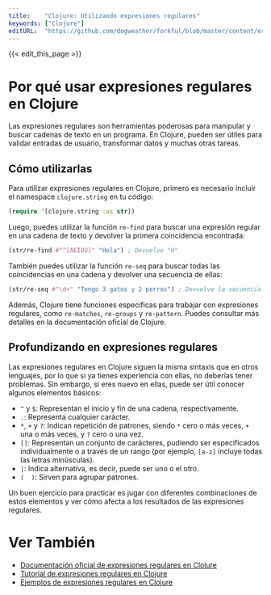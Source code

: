 ```yaml
---
title:    "Clojure: Utilizando expresiones regulares"
keywords: ["Clojure"]
editURL:  "https://github.com/dogweather/forkful/blob/master/content/es/clojure/using-regular-expressions.md"
---
```


{{< edit_this_page >}}

# Por qué usar expresiones regulares en Clojure

Las expresiones regulares son herramientas poderosas para manipular y buscar cadenas de texto en un programa. En Clojure, pueden ser útiles para validar entradas de usuario, transformar datos y muchas otras tareas. 

## Cómo utilizarlas

Para utilizar expresiones regulares en Clojure, primero es necesario incluir el namespace `clojure.string` en tu código:

```Clojure
(require '[clojure.string :as str])
```

Luego, puedes utilizar la función `re-find` para buscar una expresión regular en una cadena de texto y devolver la primera coincidencia encontrada:

```Clojure
(str/re-find #"^[AEIOU]" "Hola") ; Devuelve "H"
```

También puedes utilizar la función `re-seq` para buscar todas las coincidencias en una cadena y devolver una secuencia de ellas:

```Clojure
(str/re-seq #"\d+" "Tengo 3 gatos y 2 perros") ; Devuelve la secuencia (3 2)
```

Además, Clojure tiene funciones específicas para trabajar con expresiones regulares, como `re-matches`, `re-groups` y `re-pattern`. Puedes consultar más detalles en la documentación oficial de Clojure.

## Profundizando en expresiones regulares

Las expresiones regulares en Clojure siguen la misma sintaxis que en otros lenguajes, por lo que si ya tienes experiencia con ellas, no deberías tener problemas. Sin embargo, si eres nuevo en ellas, puede ser útil conocer algunos elementos básicos:

- `^` y `$`: Representan el inicio y fin de una cadena, respectivamente.
- `.`: Representa cualquier carácter.
- `*`, `+` y `?`: Indican repetición de patrones, siendo `*` cero o más veces, `+` una o más veces, y `?` cero o una vez.
- `[]`: Representan un conjunto de carácteres, pudiendo ser especificados individualmente o a través de un rango (por ejemplo, `[a-z]` incluye todas las letras minúsculas).
- `|`: Indica alternativa, es decir, puede ser uno o el otro.
- `(  )`: Sirven para agrupar patrones.

Un buen ejercicio para practicar es jugar con diferentes combinaciones de estos elementos y ver cómo afecta a los resultados de las expresiones regulares.

# Ver También

- [Documentación oficial de expresiones regulares en Clojure](https://clojure.org/reference/strings#_regular_expressions)
- [Tutorial de expresiones regulares en Clojure](https://www.theserverside.com/tutorial/A-tutorial-on-how-to-use-Clojure-regular-expressions)
- [Ejemplos de expresiones regulares en Clojure](https://gist.github.com/shriphani/5392592)